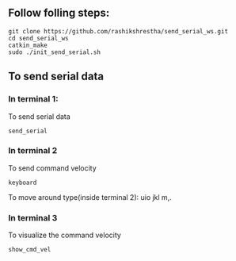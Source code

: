 ## Follow folling steps:

```
git clone https://github.com/rashikshrestha/send_serial_ws.git
cd send_serial_ws
catkin_make
sudo ./init_send_serial.sh
```

## To send serial data

### In terminal 1:
To send serial data
```
send_serial
```

### In terminal 2
To send command velocity
```
keyboard
```

To move around type(inside terminal 2): 
uio
jkl
m,.

### In terminal 3
To visualize the command velocity
```
show_cmd_vel
```
